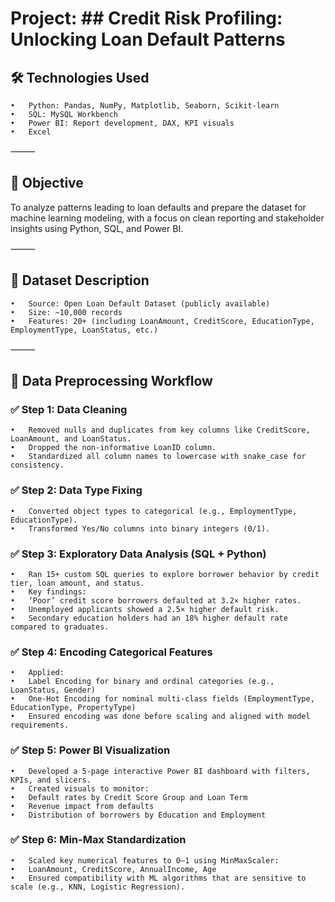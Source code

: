 # Project: ## Credit Risk Profiling: Unlocking Loan Default Patterns

## 🛠️ Technologies Used
	• 	Python: Pandas, NumPy, Matplotlib, Seaborn, Scikit-learn
	• 	SQL: MySQL Workbench
	• 	Power BI: Report development, DAX, KPI visuals
 	• 	Excel
      
 

⸻

## 🎯 Objective

To analyze patterns leading to loan defaults and prepare the dataset for machine learning modeling, with a focus on clean reporting and stakeholder insights using Python, SQL, and Power BI.

⸻

## 📁 Dataset Description
	•	Source: Open Loan Default Dataset (publicly available)
	•	Size: ~10,000 records
	•	Features: 20+ (including LoanAmount, CreditScore, EducationType, EmploymentType, LoanStatus, etc.)

⸻

## 🔄 Data Preprocessing Workflow

### ✅ Step 1: Data Cleaning
	•	Removed nulls and duplicates from key columns like CreditScore, LoanAmount, and LoanStatus.
	•	Dropped the non-informative LoanID column.
	•	Standardized all column names to lowercase with snake_case for consistency.

### ✅ Step 2: Data Type Fixing
	•	Converted object types to categorical (e.g., EmploymentType, EducationType).
	•	Transformed Yes/No columns into binary integers (0/1).

### ✅ Step 3: Exploratory Data Analysis (SQL + Python)
	•	Ran 15+ custom SQL queries to explore borrower behavior by credit tier, loan amount, and status.
	•	Key findings:
	•	‘Poor’ credit score borrowers defaulted at 3.2× higher rates.
	•	Unemployed applicants showed a 2.5× higher default risk.
	•	Secondary education holders had an 18% higher default rate compared to graduates.

### ✅ Step 4: Encoding Categorical Features
	•	Applied:
	•	Label Encoding for binary and ordinal categories (e.g., LoanStatus, Gender)
	•	One-Hot Encoding for nominal multi-class fields (EmploymentType, EducationType, PropertyType)
	•	Ensured encoding was done before scaling and aligned with model requirements.

### ✅ Step 5: Power BI Visualization
	•	Developed a 5-page interactive Power BI dashboard with filters, KPIs, and slicers.
	•	Created visuals to monitor:
	•	Default rates by Credit Score Group and Loan Term
	•	Revenue impact from defaults
	•	Distribution of borrowers by Education and Employment

### ✅ Step 6: Min-Max Standardization
	•	Scaled key numerical features to 0–1 using MinMaxScaler:
	•	LoanAmount, CreditScore, AnnualIncome, Age
	•	Ensured compatibility with ML algorithms that are sensitive to scale (e.g., KNN, Logistic Regression).
